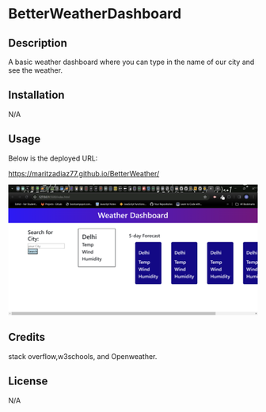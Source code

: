 # BetterWeatherDashboard

## Description
A basic weather dashboard where you can type in the name of our city and see the weather.

## Installation
N/A

## Usage

Below is the deployed URL:

https://maritzadiaz77.github.io/BetterWeather/ 

![screenshot](assets/weather.png)

## Credits
stack overflow,w3schools, and Openweather.

## License
N/A

